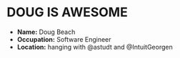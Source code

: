 # DOUG IS AWESOME

- **Name:** Doug Beach
- **Occupation:** Software Engineer
- **Location:** hanging with @astudt and @IntuitGeorgen
